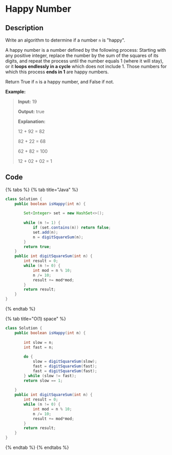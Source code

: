 # Happy Number

## Description

Write an algorithm to determine if a number `n` is "happy".

A happy number is a number defined by the following process: Starting with any positive integer, replace the number by the sum of the squares of its digits, and repeat the process until the number equals 1 \(where it will stay\), or it **loops endlessly in a cycle** which does not include 1. Those numbers for which this process **ends in 1** are happy numbers.

Return True if `n` is a happy number, and False if not.

**Example:** 

> **Input:** 19 
>
> **Output:** true 
>
> **Explanation:** 
>
> 12 + 92 = 82 
>
> 82 + 22 = 68 
>
> 62 + 82 = 100 
>
> 12 + 02 + 02 = 1

## **Code**

{% tabs %}
{% tab title="Java" %}
```java
class Solution {
    public boolean isHappy(int n) {
        
        Set<Integer> set = new HashSet<>();
        
        while (n != 1) {
            if (set.contains(n)) return false;
            set.add(n);
            n = digitSquareSum(n);
        }
        return true;
    }
    public int digitSquareSum(int n) {
        int result = 0;
        while (n != 0) {
            int mod = n % 10;
            n /= 10;
            result += mod*mod;
        }
        return result;
    }
}
```
{% endtab %}

{% tab title="O\(1\) space" %}
```java
class Solution {
    public boolean isHappy(int n) {
        
        int slow = n;
        int fast = n;
        
        do {
            slow = digitSquareSum(slow);
            fast = digitSquareSum(fast);
            fast = digitSquareSum(fast);
        } while (slow != fast);
        return slow == 1;
        
    }
    public int digitSquareSum(int n) {
        int result = 0;
        while (n != 0) {
            int mod = n % 10;
            n /= 10;
            result += mod*mod;
        }
        return result;
    }
}
```
{% endtab %}
{% endtabs %}

